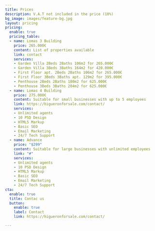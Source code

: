 ```yaml
---
title: Prices
description: V.A.T not included in the price (10%)
bg_image: images/feature-bg.jpg
layout: pricing
pricing:
  enable: true
  pricing_table:
  - name: Lomas 3 Building
    price: 265.000€
    content: List of properties available
    link: contact
    services:
    - Garden Villa 2Beds 2Baths 106m2 for 265.000€
    - Garden Villa 3Beds 3Baths 164m2 for 420.000€
    - First Floor apt. 2Beds 2Baths 106m2 for 265.000€
    - First Floor 3Beds 3Baths apt. 129m2 for 395.000€
    - Penthouse 2Beds 2Baths 180m2 for 625.000€
    - Penthouse 3Beds 3Baths 204m2 for 625.000€
  - name: Lomas 4 Building
    price: 275.000€
    content: Suitable for small businesses with up to 5 employees
    link: https://higueronforsale.com/contact/
    services:
    - Unlimited agents
    - 10 PSD Design
    - HTML5 Markup
    - Basic SEO
    - Email Marketing
    - 24/7 Tech Support
  - name: Advance
    price: "$299"
    content: Suitable for large businesses with unlimited employees
    link: "#"
    services:
    - Unlimited agents
    - 10 PSD Design
    - HTML5 Markup
    - Basic SEO
    - Email Marketing
    - 24/7 Tech Support
cta:
  enable: true
  title: Contac us
  button:
    enable: true
    label: Contact
    link: https://higueronforsale.com/contact/

---
```


